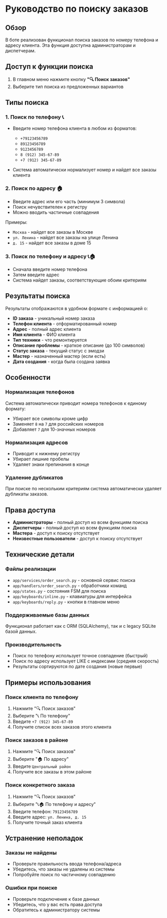 # Руководство по поиску заказов

## Обзор

В боте реализован функционал поиска заказов по номеру телефона и адресу клиента. Эта функция доступна администраторам и диспетчерам.

## Доступ к функции поиска

1. В главном меню нажмите кнопку **"🔍 Поиск заказов"**
2. Выберите тип поиска из предложенных вариантов

## Типы поиска

### 1. Поиск по телефону 📞

- Введите номер телефона клиента в любом из форматов:
  - `+79123456789`
  - `89123456789`
  - `9123456789`
  - `8 (912) 345-67-89`
  - `+7 (912) 345-67-89`

- Система автоматически нормализует номер и найдет все заказы клиента

### 2. Поиск по адресу 🏠

- Введите адрес или его часть (минимум 3 символа)
- Поиск нечувствителен к регистру
- Можно вводить частичные совпадения

Примеры:
- `Москва` - найдет все заказы в Москве
- `ул. Ленина` - найдет все заказы на улице Ленина
- `д. 15` - найдет все заказы в доме 15

### 3. Поиск по телефону и адресу 📞🏠

- Сначала введите номер телефона
- Затем введите адрес
- Система найдет заказы, соответствующие обоим критериям

## Результаты поиска

Результаты отображаются в удобном формате с информацией о:

- **ID заказа** - уникальный номер заказа
- **Телефон клиента** - отформатированный номер
- **Адрес** - полный адрес клиента
- **Имя клиента** - ФИО клиента
- **Тип техники** - что ремонтируется
- **Описание проблемы** - краткое описание (до 100 символов)
- **Статус заказа** - текущий статус с эмодзи
- **Мастер** - назначенный мастер (если есть)
- **Дата создания** - когда была создана заявка

## Особенности

### Нормализация телефонов

Система автоматически приводит номера телефонов к единому формату:
- Убирает все символы кроме цифр
- Заменяет `8` на `7` для российских номеров
- Добавляет `7` для 10-значных номеров

### Нормализация адресов

- Приводит к нижнему регистру
- Убирает лишние пробелы
- Удаляет знаки препинания в конце

### Удаление дубликатов

При поиске по нескольким критериям система автоматически удаляет дубликаты заказов.

## Права доступа

- **Администраторы** - полный доступ ко всем функциям поиска
- **Диспетчеры** - полный доступ ко всем функциям поиска
- **Мастера** - доступ к поиску отсутствует
- **Неизвестные пользователи** - доступ к поиску отсутствует

## Технические детали

### Файлы реализации

- `app/services/order_search.py` - основной сервис поиска
- `app/handlers/order_search.py` - обработчики команд
- `app/states.py` - состояния FSM для поиска
- `app/keyboards/inline.py` - клавиатуры для интерфейса
- `app/keyboards/reply.py` - кнопки в главном меню

### Поддерживаемые базы данных

Функционал работает как с ORM (SQLAlchemy), так и с legacy SQLite базой данных.

### Производительность

- Поиск по телефону использует точное совпадение (быстрый)
- Поиск по адресу использует LIKE с индексами (средняя скорость)
- Результаты сортируются по дате создания (новые первые)

## Примеры использования

### Поиск клиента по телефону

1. Нажмите "🔍 Поиск заказов"
2. Выберите "📞 По телефону"
3. Введите `+7 (912) 345-67-89`
4. Получите список всех заказов этого клиента

### Поиск заказов в районе

1. Нажмите "🔍 Поиск заказов"
2. Выберите "🏠 По адресу"
3. Введите `Центральный район`
4. Получите все заказы в этом районе

### Поиск конкретного заказа

1. Нажмите "🔍 Поиск заказов"
2. Выберите "📞🏠 По телефону и адресу"
3. Введите телефон: `79123456789`
4. Введите адрес: `ул. Ленина, д. 15`
5. Получите точный заказ клиента

## Устранение неполадок

### Заказы не найдены

- Проверьте правильность ввода телефона/адреса
- Убедитесь, что заказы не удалены из системы
- Попробуйте поиск по частичному совпадению

### Ошибки при поиске

- Проверьте подключение к базе данных
- Убедитесь, что у вас есть права доступа
- Обратитесь к администратору системы
